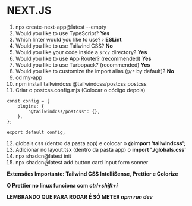 # NEXT.JS

1. npx create-next-app@latest --empty
2. Would you like to use TypeScript? **Yes**
3. Which linter would you like to use? › **ESLint**
4. Would you like to use Tailwind CSS? **No**
5. Would you like your code inside a `src/` directory? **Yes**
6. Would you like to use App Router? (recommended) **Yes**
7. Would you like to use Turbopack? (recommended) **Yes**
8. Would you like to customize the import alias (`@/*` by default)? **No**
9. cd my-app
10. npm install tailwindcss @tailwindcss/postcss postcss
11. Criar o postcss.config.mjs (Colocar o código depois)
```tsx
const config = {
    plugins: {
        "@tailwindcss/postcss": {},
    },
};

export default config;
```
12. globals.css (dentro da pasta app) e colocar o **@import 'tailwindcss';**
13. Adicionar no layout.tsx (dentro da pasta app) o **import './globals.css'**
14. npx shadcn@latest init
15. npx shadcn@latest add button card input form sonner


**Extensões Importante: Tailwind CSS IntelliSense, Prettier e Colorize**

**O Prettier no linux funciona com _ctrl+shift+i_**

**LEMBRANDO QUE PARA RODAR É SÓ METER _npm run dev_**